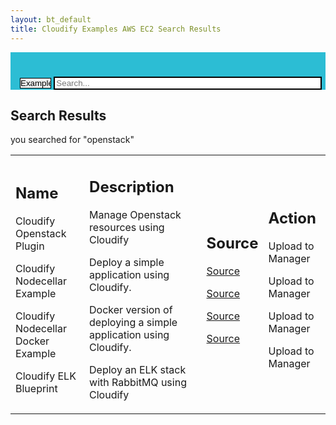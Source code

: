 ```yaml
---
layout: bt_default
title: Cloudify Examples AWS EC2 Search Results
---
```


<script type="text/javascript">
</script>

<section id="example-search-bar">
	<div style="background-color:#2CBDD4">
		<form id="top-search" name="top-search" style="min-width:100%;padding: 25px 0 0 15px" method="get" action="javascript:action">
			<p>
				<select id="select-example-type" name="select-example-type" style="color:#000000;max-width:10%;-webkit-appearance:none;border-style:solid;border-color:black;" onChange="this.form.action=this.options[this.selectedIndex].value;">
	                <option selected disabled>Example Type &#x25BC;</option>
					<option value="search-results-blueprints.html"> Blueprints </option>
					<option value="search-results-plugins.html"> Plugins </option>
					<option value="search-results-integrations.html"> Integrations </option>
				</select>
				<input type="text" style="width:85%;border-style:solid;border-color:black;" name="search" placeholder="Search...">
			</p>
		</form>
    </dev>
</section>

<section id="inner-headline">
	<div class="container">
		<div class="row">
			<div class="span12">
				<div class="inner-heading">
					<h1><strong>Search Results</strong></h1>
					<p>you searched for "openstack"</p>
				</div>
			</div>
		</div>			
	</div>
</section>

<section id="content" style="padding-top:0px;">
	<div class="container" style="min-height:500px;">
		<div class="row">
			<div class="span12">
			<table style="width:100%;border:0px">
				<tr>			 		
					<td style="background-color:transparent;">
						<h2><strong>Name</strong></h2>
						<p>Cloudify Openstack Plugin</p>
						<p>Cloudify Nodecellar Example</p>
						<p>Cloudify Nodecellar Docker Example</p>
						<p>Cloudify ELK Blueprint</p>
					</td>
					<td style="background-color:transparent;">
						<h2><strong>Description</strong></h2>
						<p>Manage Openstack resources using Cloudify</p>
						<p>Deploy a simple application using Cloudify.</p>
						<p>Docker version of deploying a simple application using Cloudify.</p>
						<p>Deploy an ELK stack with RabbitMQ using Cloudify</p>
					</td>
					<td style="background-color:transparent;">
						<h2><strong> Source </strong></h2>
						<p><a href="https://github.com/cloudify-cosmo/cloudify-openstack-plugin">Source</a></p>	
						<p><a href="https://github.com/cloudify-cosmo/cloudify-nodecellar-example/blob/master/openstack-blueprint.yaml"> Source </a> </p>
						<p><a href="https://github.com/cloudify-cosmo/cloudify-nodecellar-docker-example/blob/master/openstack-blueprint.yaml"> Source </a> </p>
						<p><a href="https://github.com/cloudify-cosmo/cloudify-elk-blueprint/blob/master/elk-openstack-blueprint.yaml"> Source </a> </p>
					</td>
					<td style="background-color:transparent;">
						<h2><strong>Action</strong></h2>
						<p>Upload to Manager</p>
						<p>Upload to Manager</p>
						<p>Upload to Manager</p>
						<p>Upload to Manager</p>
					</td>
				</tr>							
			</table>
			</div>
		</div>
	</div>
</section>
